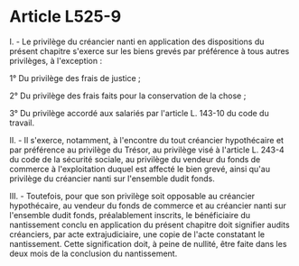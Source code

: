 # Article L525-9

I. - Le privilège du créancier nanti en application des dispositions du présent chapitre s'exerce sur les biens grevés par préférence à tous autres privilèges, à l'exception :

1° Du privilège des frais de justice ;

2° Du privilège des frais faits pour la conservation de la chose ;

3° Du privilège accordé aux salariés par l'article L. 143-10 du code du travail.

II. - Il s'exerce, notamment, à l'encontre du tout créancier hypothécaire et par préférence au privilège du Trésor, au privilège visé à l'article L. 243-4 du code de la sécurité sociale, au privilège du vendeur du fonds de commerce à l'exploitation duquel est affecté le bien grevé, ainsi qu'au privilège du créancier nanti sur l'ensemble dudit fonds.

III. - Toutefois, pour que son privilège soit opposable au créancier hypothécaire, au vendeur du fonds de commerce et au créancier nanti sur l'ensemble dudit fonds, préalablement inscrits, le bénéficiaire du nantissement conclu en application du présent chapitre doit signifier audits créanciers, par acte extrajudiciaire, une copie de l'acte constatant le nantissement. Cette signification doit, à peine de nullité, être faite dans les deux mois de la conclusion du nantissement.
